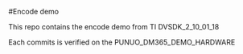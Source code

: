 #Encode demo

This repo contains the encode demo from TI DVSDK_2_10_01_18

Each commits is verified on the PUNUO_DM365_DEMO_HARDWARE
